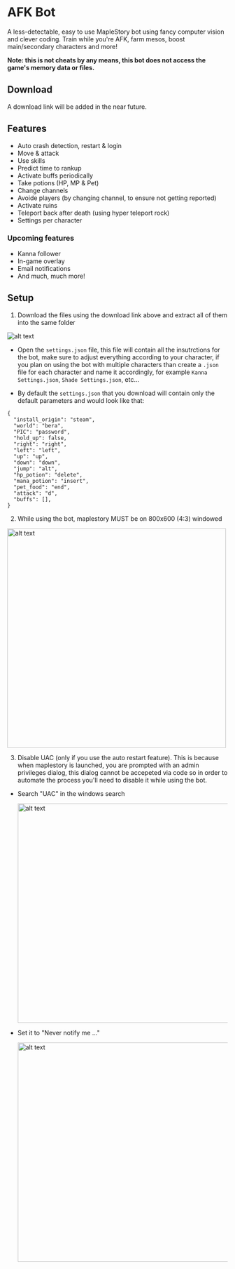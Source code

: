 # AFK Bot
A less-detectable, easy to use MapleStory bot using fancy computer vision and clever coding. Train while you're AFK, farm mesos, boost main/secondary characters and more!

**Note: this is not cheats by any means, this bot does not access the game's memory data or files.**

## Download
A download link will be added in the near future.

## Features
- Auto crash detection, restart & login
- Move & attack
- Use skills
- Predict time to rankup
- Activate buffs periodically
- Take potions (HP, MP & Pet)
- Change channels
- Avoide players (by changing channel, to ensure not getting reported)
- Activate ruins
- Teleport back after death (using hyper teleport rock)
- Settings per character

### Upcoming features
- Kanna follower
- In-game overlay
- Email notifications
- And much, much more!

## Setup
1. Download the files using the download link above and extract all of them into the same folder

<img src="https://raw.githubusercontent.com/tomergt45/MapleController/main/docs/images/Download folder.png" alt="alt text">

- Open the `settings.json` file, this file will contain all the insutrctions for the bot, make sure to adjust everything according to your character, if you plan on using the bot with multiple characters than create a `.json` file for each character and name it accordingly, for example `Kanna Settings.json`, `Shade Settings.json`, etc...

- By default the `settings.json` that you download will contain only the default parameters and would look like that:

```
{
  "install_origin": "steam",
  "world": "bera",
  "PIC": "password",
  "hold_up": false,
  "right": "right",
  "left": "left",
  "up": "up",
  "down": "down",
  "jump": "alt",
  "hp_potion": "delete",
  "mana_potion": "insert",
  "pet_food": "end",
  "attack": "d",
  "buffs": [],
}
```


2. While using the bot, maplestory MUST be on 800x600 (4:3) windowed
<img src="https://raw.githubusercontent.com/tomergt45/MapleController/main/docs/images/Resolution.png" alt="alt text" width="500" height="500">

3. Disable UAC (only if you use the auto restart feature).
This is because when maplestory is launched, you are prompted with an admin privileges dialog, this dialog cannot be accepeted via code so in order to automate the process you'll need to disable it while using the bot.

- Search "UAC" in the windows search

  <img src="https://raw.githubusercontent.com/tomergt45/MapleController/main/docs/images/UAC1.png" alt="alt text" width="500" height="500">

- Set it to "Never notify me ..."

  <img src="https://raw.githubusercontent.com/tomergt45/MapleController/main/docs/images/UAC2.png" alt="alt text" width="500" height="500">
